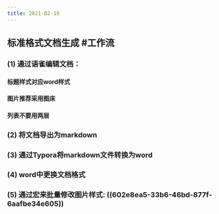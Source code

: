 ```yaml
---
title: 2021-02-19
---
```


## 标准格式文档生成 #工作流
### (1) 通过语雀编辑文档：
#### 标题样式对应word样式
#### 图片推荐采用图床
#### 列表不要用两层
### (2) 将文档导出为markdown
### (3) 通过Typora将markdown文件转换为word
### (4) word中更换文档格式
### (5) 通过宏来批量修改图片样式:  ((602e8ea5-33b6-46bd-877f-6aafbe34e605))
###
